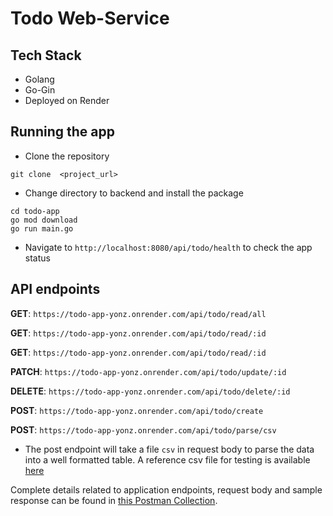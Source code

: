 # Todo Web-Service

## Tech Stack 
- Golang
- Go-Gin
- Deployed on Render

## Running the app

-   Clone the repository
```
git clone  <project_url>
```
-  Change directory to backend and install the package
```
cd todo-app
go mod download
go run main.go
```
-   Navigate to  `http://localhost:8080/api/todo/health` to check the app status


## API endpoints

**GET**: `https://todo-app-yonz.onrender.com/api/todo/read/all`

**GET**: `https://todo-app-yonz.onrender.com/api/todo/read/:id`

**GET**: `https://todo-app-yonz.onrender.com/api/todo/read/:id`

**PATCH**: `https://todo-app-yonz.onrender.com/api/todo/update/:id`

**DELETE**: `https://todo-app-yonz.onrender.com/api/todo/delete/:id`

**POST**: `https://todo-app-yonz.onrender.com/api/todo/create`

**POST**: `https://todo-app-yonz.onrender.com/api/todo/parse/csv`
- The post endpoint will take a file `csv` in request body to parse the data into a well formatted table. A reference csv file for testing is available [here](https://docs.google.com/spreadsheets/d/16qgMcltFv33oEnwY6kTjNclWhcbsnEOsw-AtAcAZ9uU/edit?usp=sharing)

Complete details related to application endpoints, request body and sample response can be found in [this Postman Collection](https://api.postman.com/collections/17353116-e03d4d96-aecc-41ce-a90a-27a8e432a310?access_key=PMAT-01GSMXA9A5RQ85P5H4KMFKWF4A).
